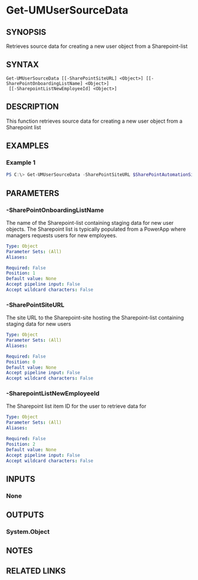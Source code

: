 ﻿---
external help file: User.Management.Automation-help.xml
Module Name: User.Management.Automation
online version:
schema: 2.0.0
---

# Get-UMUserSourceData

## SYNOPSIS
Retrieves source data for creating a new user object from a Sharepoint-list

## SYNTAX

```
Get-UMUserSourceData [[-SharePointSiteURL] <Object>] [[-SharePointOnboardingListName] <Object>]
 [[-SharepointListNewEmployeeId] <Object>]
```

## DESCRIPTION
This function retrieves source data for creating a new user object from a Sharepoint list

## EXAMPLES

### Example 1
```powershell
PS C:\> Get-UMUserSourceData -SharePointSiteURL $SharePointAutomationSiteURL -SharePointOnboardingListName $SharePointOnboardingListName -SharepointListNewEmployeeId $SharepointListNewEmployeeId
```

## PARAMETERS

### -SharePointOnboardingListName
The name of the Sharepoint-list containing staging data for new user objects. The Sharepoint list is typically populated from a PowerApp where managers requests users for new employees.

```yaml
Type: Object
Parameter Sets: (All)
Aliases:

Required: False
Position: 1
Default value: None
Accept pipeline input: False
Accept wildcard characters: False
```

### -SharePointSiteURL
The site URL to the Sharepoint-site hosting the Sharepoint-list containing staging data for new users

```yaml
Type: Object
Parameter Sets: (All)
Aliases:

Required: False
Position: 0
Default value: None
Accept pipeline input: False
Accept wildcard characters: False
```

### -SharepointListNewEmployeeId
The Sharepoint list item ID for the user to retrieve data for

```yaml
Type: Object
Parameter Sets: (All)
Aliases:

Required: False
Position: 2
Default value: None
Accept pipeline input: False
Accept wildcard characters: False
```

## INPUTS

### None

## OUTPUTS

### System.Object
## NOTES

## RELATED LINKS
